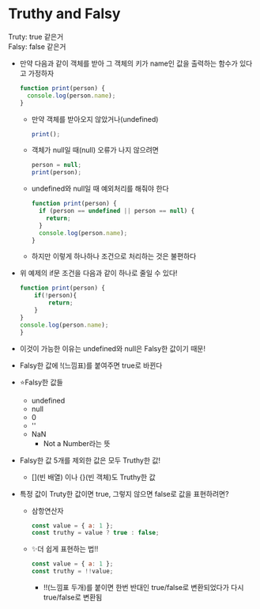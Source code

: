# Truthy and Falsy

Truty: true 같은거  
Falsy: false 같은거

- 만약 다음과 같이 객체를 받아 그 객체의 키가 name인 값을 출력하는 함수가 있다고 가정하자
  ```js
  function print(person) {
    console.log(person.name);
  }
  ```
  - 만약 객체를 받아오지 않았거나(undefined)
    ```js
    print();
    ```
  - 객체가 null일 때(null) 오류가 나지 않으려면
    ```js
    person = null;
    print(person);
    ```
  - undefined와 null일 때 예외처리를 해줘야 한다
    ```js
    function print(person) {
      if (person == undefined || person == null) {
        return;
      }
      console.log(person.name);
    }
    ```
  - 하지만 이렇게 하나하나 조건으로 처리하는 것은 불편하다
- 위 예제의 if문 조건을 다음과 같이 하나로 줄일 수 있다!
  ```js
  function print(person) {
      if(!person){
          return;
      }
  }
  console.log(person.name);
  }
  ```
- 이것이 가능한 이유는 undefined와 null은 Falsy한 값이기 때문!
- Falsy한 값에 !(느낌표)를 붙여주면 true로 바뀐다

- ⭐Falsy한 값들

  - undefined
  - null
  - 0
  - ''
  - NaN
    - Not a Number라는 뜻

- Falsy한 값 5개를 제외한 값은 모두 Truthy한 값!
  - [](빈 배열) 이나 {}(빈 객체)도 Truthy한 값
- 특정 값이 Truty한 값이면 true, 그렇지 않으면 false로 값을 표현하려면?
  - 삼항연산자
    ```js
    const value = { a: 1 };
    const truthy = value ? true : false;
    ```
  - ✨더 쉽게 표현하는 법!!
    ```js
    const value = { a: 1 };
    const truthy = !!value;
    ```
    - !!(느낌표 두개)를 붙이면 한번 반대인 true/false로 변환되었다가 다시 true/false로 변환됨

